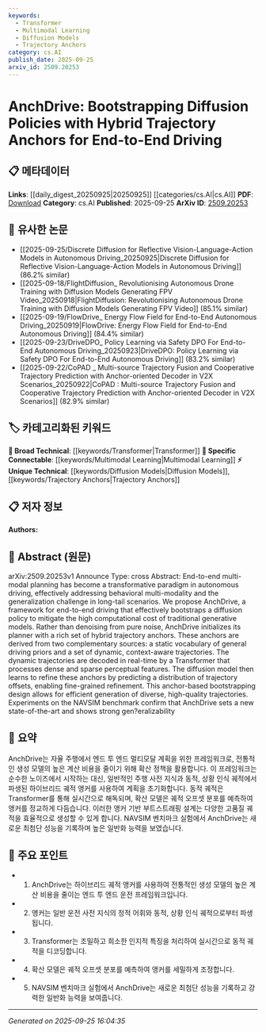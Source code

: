 ```yaml
---
keywords:
  - Transformer
  - Multimodal Learning
  - Diffusion Models
  - Trajectory Anchors
category: cs.AI
publish_date: 2025-09-25
arxiv_id: 2509.20253
---
```


<!-- KEYWORD_LINKING_METADATA:
{
  "processed_timestamp": "2025-09-25T16:04:35.091592",
  "vocabulary_version": "1.0",
  "selected_keywords": [
    "Transformer",
    "Multimodal Learning",
    "Diffusion Models",
    "Trajectory Anchors"
  ],
  "rejected_keywords": [],
  "similarity_scores": {
    "Transformer": 0.85,
    "Multimodal Learning": 0.82,
    "Diffusion Models": 0.75,
    "Trajectory Anchors": 0.78
  },
  "extraction_method": "AI_prompt_based",
  "budget_applied": true,
  "candidates_json": {
    "candidates": [
      {
        "surface": "Transformer",
        "canonical": "Transformer",
        "aliases": [],
        "category": "broad_technical",
        "rationale": "Transformers are a foundational architecture in deep learning, crucial for processing sequential data.",
        "novelty_score": 0.3,
        "connectivity_score": 0.9,
        "specificity_score": 0.7,
        "link_intent_score": 0.85
      },
      {
        "surface": "end-to-end multi-modal planning",
        "canonical": "Multimodal Learning",
        "aliases": [
          "multi-modal planning"
        ],
        "category": "specific_connectable",
        "rationale": "Multimodal learning is key for integrating diverse data types, enhancing autonomous driving systems.",
        "novelty_score": 0.55,
        "connectivity_score": 0.87,
        "specificity_score": 0.78,
        "link_intent_score": 0.82
      },
      {
        "surface": "diffusion policy",
        "canonical": "Diffusion Models",
        "aliases": [
          "diffusion policy"
        ],
        "category": "unique_technical",
        "rationale": "Diffusion models are emerging as a powerful generative approach, relevant for trajectory prediction.",
        "novelty_score": 0.7,
        "connectivity_score": 0.65,
        "specificity_score": 0.8,
        "link_intent_score": 0.75
      },
      {
        "surface": "trajectory anchors",
        "canonical": "Trajectory Anchors",
        "aliases": [
          "hybrid trajectory anchors"
        ],
        "category": "unique_technical",
        "rationale": "Trajectory anchors provide a novel method for initializing planning algorithms in autonomous systems.",
        "novelty_score": 0.68,
        "connectivity_score": 0.6,
        "specificity_score": 0.85,
        "link_intent_score": 0.78
      }
    ],
    "ban_list_suggestions": [
      "end-to-end",
      "framework",
      "state-of-the-art"
    ]
  },
  "decisions": [
    {
      "candidate_surface": "Transformer",
      "resolved_canonical": "Transformer",
      "decision": "linked",
      "scores": {
        "novelty": 0.3,
        "connectivity": 0.9,
        "specificity": 0.7,
        "link_intent": 0.85
      }
    },
    {
      "candidate_surface": "end-to-end multi-modal planning",
      "resolved_canonical": "Multimodal Learning",
      "decision": "linked",
      "scores": {
        "novelty": 0.55,
        "connectivity": 0.87,
        "specificity": 0.78,
        "link_intent": 0.82
      }
    },
    {
      "candidate_surface": "diffusion policy",
      "resolved_canonical": "Diffusion Models",
      "decision": "linked",
      "scores": {
        "novelty": 0.7,
        "connectivity": 0.65,
        "specificity": 0.8,
        "link_intent": 0.75
      }
    },
    {
      "candidate_surface": "trajectory anchors",
      "resolved_canonical": "Trajectory Anchors",
      "decision": "linked",
      "scores": {
        "novelty": 0.68,
        "connectivity": 0.6,
        "specificity": 0.85,
        "link_intent": 0.78
      }
    }
  ]
}
-->

# AnchDrive: Bootstrapping Diffusion Policies with Hybrid Trajectory Anchors for End-to-End Driving

## 📋 메타데이터

**Links**: [[daily_digest_20250925|20250925]] [[categories/cs.AI|cs.AI]]
**PDF**: [Download](https://arxiv.org/pdf/2509.20253.pdf)
**Category**: cs.AI
**Published**: 2025-09-25
**ArXiv ID**: [2509.20253](https://arxiv.org/abs/2509.20253)

## 🔗 유사한 논문
- [[2025-09-25/Discrete Diffusion for Reflective Vision-Language-Action Models in Autonomous Driving_20250925|Discrete Diffusion for Reflective Vision-Language-Action Models in Autonomous Driving]] (86.2% similar)
- [[2025-09-18/FlightDiffusion_ Revolutionising Autonomous Drone Training with Diffusion Models Generating FPV Video_20250918|FlightDiffusion: Revolutionising Autonomous Drone Training with Diffusion Models Generating FPV Video]] (85.1% similar)
- [[2025-09-19/FlowDrive_ Energy Flow Field for End-to-End Autonomous Driving_20250919|FlowDrive: Energy Flow Field for End-to-End Autonomous Driving]] (84.4% similar)
- [[2025-09-23/DriveDPO_ Policy Learning via Safety DPO For End-to-End Autonomous Driving_20250923|DriveDPO: Policy Learning via Safety DPO For End-to-End Autonomous Driving]] (83.2% similar)
- [[2025-09-22/CoPAD _ Multi-source Trajectory Fusion and Cooperative Trajectory Prediction with Anchor-oriented Decoder in V2X Scenarios_20250922|CoPAD : Multi-source Trajectory Fusion and Cooperative Trajectory Prediction with Anchor-oriented Decoder in V2X Scenarios]] (82.9% similar)

## 🏷️ 카테고리화된 키워드
**🧠 Broad Technical**: [[keywords/Transformer|Transformer]]
**🔗 Specific Connectable**: [[keywords/Multimodal Learning|Multimodal Learning]]
**⚡ Unique Technical**: [[keywords/Diffusion Models|Diffusion Models]], [[keywords/Trajectory Anchors|Trajectory Anchors]]

## 📋 저자 정보

**Authors:** 

## 📄 Abstract (원문)

arXiv:2509.20253v1 Announce Type: cross 
Abstract: End-to-end multi-modal planning has become a transformative paradigm in autonomous driving, effectively addressing behavioral multi-modality and the generalization challenge in long-tail scenarios. We propose AnchDrive, a framework for end-to-end driving that effectively bootstraps a diffusion policy to mitigate the high computational cost of traditional generative models. Rather than denoising from pure noise, AnchDrive initializes its planner with a rich set of hybrid trajectory anchors. These anchors are derived from two complementary sources: a static vocabulary of general driving priors and a set of dynamic, context-aware trajectories. The dynamic trajectories are decoded in real-time by a Transformer that processes dense and sparse perceptual features. The diffusion model then learns to refine these anchors by predicting a distribution of trajectory offsets, enabling fine-grained refinement. This anchor-based bootstrapping design allows for efficient generation of diverse, high-quality trajectories. Experiments on the NAVSIM benchmark confirm that AnchDrive sets a new state-of-the-art and shows strong gen?eralizability

## 📝 요약

AnchDrive는 자율 주행에서 엔드 투 엔드 멀티모달 계획을 위한 프레임워크로, 전통적인 생성 모델의 높은 계산 비용을 줄이기 위해 확산 정책을 활용합니다. 이 프레임워크는 순수한 노이즈에서 시작하는 대신, 일반적인 주행 사전 지식과 동적, 상황 인식 궤적에서 파생된 하이브리드 궤적 앵커를 사용하여 계획을 초기화합니다. 동적 궤적은 Transformer를 통해 실시간으로 해독되며, 확산 모델은 궤적 오프셋 분포를 예측하여 앵커를 정교하게 다듬습니다. 이러한 앵커 기반 부트스트래핑 설계는 다양한 고품질 궤적을 효율적으로 생성할 수 있게 합니다. NAVSIM 벤치마크 실험에서 AnchDrive는 새로운 최첨단 성능을 기록하며 높은 일반화 능력을 보였습니다.

## 🎯 주요 포인트

- 1. AnchDrive는 하이브리드 궤적 앵커를 사용하여 전통적인 생성 모델의 높은 계산 비용을 줄이는 엔드 투 엔드 운전 프레임워크입니다.
- 2. 앵커는 일반 운전 사전 지식의 정적 어휘와 동적, 상황 인식 궤적으로부터 파생됩니다.
- 3. Transformer는 조밀하고 희소한 인지적 특징을 처리하여 실시간으로 동적 궤적을 디코딩합니다.
- 4. 확산 모델은 궤적 오프셋 분포를 예측하여 앵커를 세밀하게 조정합니다.
- 5. NAVSIM 벤치마크 실험에서 AnchDrive는 새로운 최첨단 성능을 기록하고 강력한 일반화 능력을 보여줍니다.


---

*Generated on 2025-09-25 16:04:35*